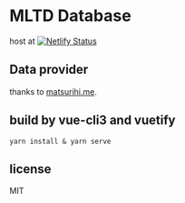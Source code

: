 # MLTD Database
host at [![Netlify Status](https://api.netlify.com/api/v1/badges/b5e60ef1-c0dc-43b3-b97a-41e2cc63fac8/deploy-status)](https://app.netlify.com/sites/elastic-golick-ce9d4a/deploys)

## Data provider
 thanks to [matsurihi.me](https://api.matsurihi.me).

## build by vue-cli3 and vuetify
```
yarn install & yarn serve
```
## license
MIT
 